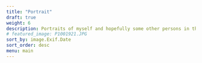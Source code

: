 ```yaml
---
title: "Portrait"
draft: true
weight: 6
description: Portraits of myself and hopefully some other persons in the future.
# featured_image: P1001921.JPG
sort_by: image.Exif.Date
sort_order: desc
menu: main
---
```


